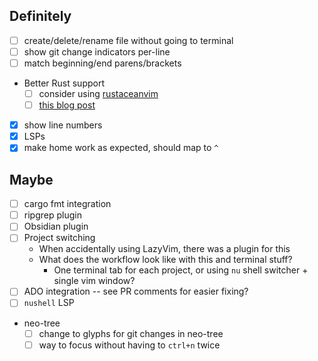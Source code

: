 ## Definitely
- [ ] create/delete/rename file without going to terminal
- [ ] show git change indicators per-line
- [ ] match beginning/end parens/brackets
- Better Rust support
  - [ ] consider using [rustaceanvim](https://github.com/mrcjkb/rustaceanvim)
  - [ ] [this blog post](https://rsdlt.github.io/posts/rust-nvim-ide-guide-walkthrough-development-debug/)
- [x] show line numbers
- [x] LSPs
- [x] make home work as expected, should map to `^`

## Maybe
- [ ] cargo fmt integration
- [ ] ripgrep plugin
- [ ] Obsidian plugin
- [ ] Project switching
  - When accidentally using LazyVim, there was a plugin for this
  - What does the workflow look like with this and terminal stuff?
    - One terminal tab for each project, or using `nu` shell switcher + single vim window?
- [ ] ADO integration -- see PR comments for easier fixing?
- [ ] `nushell` LSP
- neo-tree
  - [ ] change to glyphs for git changes in neo-tree
  - [ ] way to focus without having to `ctrl+n` twice
